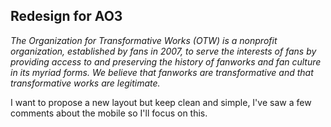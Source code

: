 ## Redesign for AO3
_The Organization for Transformative Works (OTW) is a nonprofit organization, established by fans in 2007, to serve the interests of fans by providing access to and preserving the history of fanworks and fan culture in its myriad forms. We believe that fanworks are transformative and that transformative works are legitimate._

I want to propose a new layout but keep clean and simple, I've saw a few comments about the mobile so I'll focus on this.
